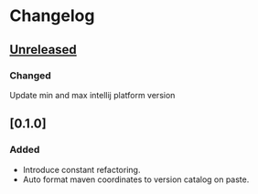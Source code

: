 # Changelog

## [Unreleased]
### Changed
Update min and max intellij platform version

## [0.1.0]
### Added

- Introduce constant refactoring.
- Auto format maven coordinates to version catalog on paste.

[Unreleased]: https://github.com/aperfilyev/version-catalog-helper/commits
